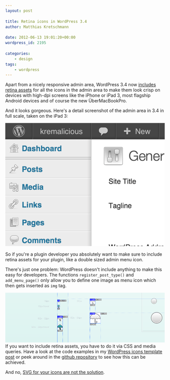 ```yaml
---
layout: post

title: Retina icons in WordPress 3.4
author: Matthias Kretschmann

date: 2012-06-13 19:01:20+00:00
wordpress_id: 2195

categories:
    - design
tags:
    - wordpress
---
```


Apart from a nicely responsive admin area, WordPress 3.4 now [includes retina assets](http://core.trac.wordpress.org/ticket/20293) for all the icons in the admin area to make them look crisp on devices with high-dpi screens like the iPhone or iPad 3, most flagship Android devices and of course the new ÜberMacBookPro.

And it looks gorgeous. Here's a detail screenshot of the admin area in 3.4 in full scale, taken on the iPad 3:

![](/media/wp34_retina_icons.png)

<!-- more -->

So if you're a plugin developer you absolutely want to make sure to include retina assets for your plugin, like a double sized admin menu icon.

There's just one problem: WordPress doesn't include anything to make this easy for developers. The functions `register_post_type()` and `add_menu_page()` only allow you to define one image as menu icon which then gets inserted as `img` tag.

[![](/media/kremalicious-Teaser-WP-Icon-Template.png)](/wp-icons-template/)If you want to include retina assets, you have to do it via CSS and media queries. Have a look at the code examples in my [WordPress icons template post](/wp-icons-template/) or peek around in the [github repository](https://github.com/kremalicious/wp-icons-template) to see how this can be achieved.

And no, [SVG for your icons are not the solution](http://www.pushing-pixels.org/2011/11/04/about-those-vector-icons.html).
